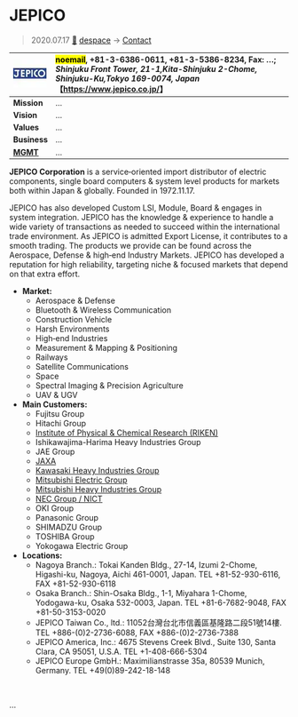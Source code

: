 # JEPICO
> 2020.07.17 [🚀](../../index/index.md) [despace](../index.md) → [Contact](../contact.md)

|[![](../f/contact/j/jepico_corp_logo1_thumb.webp)](../f/contact/j/jepico_corp_logo1.webp)|<mark>noemail</mark>, +81-3-6386-0611, +81-3-5386-8234, Fax: …;<br> *Shinjuku Front Tower, 21-1,Kita-Shinjuku 2-Chome, Shinjuku-Ku,Tokyo 169-0074, Japan*<br> 【<https://www.jepico.co.jp/>】|
|:-|:-|
|**Mission**|…|
|**Vision**|…|
|**Values**|…|
|**Business**|…|
|**[MGMT](../mgmt.md)**|…|

**JEPICO Corporation** is a service‑oriented import distributor of electric components, single board computers & system level products for markets both within Japan & globally. Founded in 1972.11.17.

JEPICO has also developed Custom LSI, Module, Board & engages in system integration. JEPICO has the knowledge & experience to handle a wide variety of transactions as needed to succeed within the international trade environment. As JEPICO is admitted Export License, it contributes to a smooth trading. The products we provide can be found across the Aerospace, Defense & high‑end Industry Markets. JEPICO has developed a reputation for high reliability, targeting niche & focused markets that depend on that extra effort.

   - **Market:**
      - Aerospace & Defense
      - Bluetooth & Wireless Communication
      - Construction Vehicle
      - Harsh Environments
      - High‑end Industries
      - Measurement & Mapping & Positioning
      - Railways
      - Satellite Communications
      - Space
      - Spectral Imaging & Precision Agriculture
      - UAV & UGV
   - **Main Customers:**
      - Fujitsu Group
      - Hitachi Group
      - [Institute of Physical & Chemical Research (RIKEN)](riken.md)
      - Ishikawajima-Harima Heavy Industries Group
      - JAE Group
      - [JAXA](kaxa.md)
      - [Kawasaki Heavy Industries Group](kawasaki_hvi.md)
      - [Mitsubishi Electric Group](mitsubishi.md)
      - [Mitsubishi Heavy Industries Group](mitsubishi.md)
      - [NEC Group / NICT](nec.md)
      - OKI Group
      - Panasonic Group
      - SHIMADZU Group
      - TOSHIBA Group
      - Yokogawa Electric Group
   - **Locations:**
      - Nagoya Branch.: Tokai Kanden Bldg., 27-14, Izumi 2-Chome, Higashi-ku, Nagoya, Aichi 461-0001, Japan. TEL +81-52-930-6116, FAX +81-52-930-6118
      - Osaka Branch.: Shin-Osaka Bldg., 1-1, Miyahara 1-Chome, Yodogawa-ku, Osaka 532-0003, Japan. TEL +81-6-7682-9048, FAX +81-50-3153-0020
      - JEPICO Taiwan Co., ltd.: 11052台灣台北市信義區基隆路二段51號14樓. TEL +886-(0)2-2736-6088, FAX +886-(0)2-2736-7388
      - JEPICO America, Inc.: 4675 Stevens Creek Blvd., Suite 130, Santa Clara, CA 95051, U.S.A. TEL +1-408-666-5304
      - JEPICO Europe GmbH.: Maximilianstrasse 35a, 80539 Munich, Germany. TEL +49(0)89-242-18-148

<p style="page-break-after:always"> </p>

…

